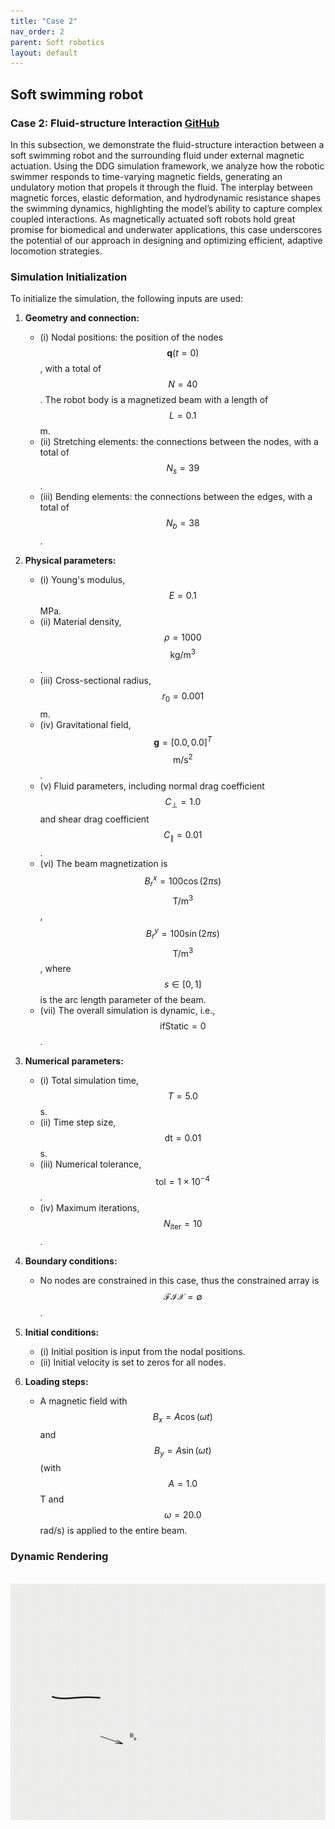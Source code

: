 ```yaml
---
title: "Case 2"
nav_order: 2
parent: Soft robotics
layout: default
---
```


## Soft swimming robot
### Case 2: Fluid-structure Interaction [GitHub](https://github.com/weicheng-huang-mechanics/DDG_Tutorial/tree/main/soft_robot/case_2)

In this subsection, we demonstrate the fluid-structure interaction between a soft swimming robot and the surrounding fluid under external magnetic actuation. Using the DDG simulation framework, we analyze how the robotic swimmer responds to time-varying magnetic fields, generating an undulatory motion that propels it through the fluid. The interplay between magnetic forces, elastic deformation, and hydrodynamic resistance shapes the swimming dynamics, highlighting the model’s ability to capture complex coupled interactions. As magnetically actuated soft robots hold great promise for biomedical and underwater applications, this case underscores the potential of our approach in designing and optimizing efficient, adaptive locomotion strategies.

### Simulation Initialization

To initialize the simulation, the following inputs are used:

1. **Geometry and connection:**
   - (i) Nodal positions: the position of the nodes $$\mathbf{q}(t=0)$$, with a total of $$N = 40$$. The robot body is a magnetized beam with a length of $$L = 0.1$$ m.
   - (ii) Stretching elements: the connections between the nodes, with a total of $$N_s = 39$$.
   - (iii) Bending elements: the connections between the edges, with a total of $$N_b = 38$$.

2. **Physical parameters:**
   - (i) Young's modulus, $$E = 0.1$$ MPa.
   - (ii) Material density, $$\rho = 1000$$ $$\mathrm{kg/m^3}$$.
   - (iii) Cross-sectional radius, $$r_0 = 0.001$$ m.
   - (iv) Gravitational field, $$\mathbf{g} = [0.0, 0.0]^T$$ $$\mathrm{m/s^2}$$.
   - (v) Fluid parameters, including normal drag coefficient $$C_{\perp} = 1.0$$ and shear drag coefficient $$C_{\parallel} = 0.01$$.
   - (vi) The beam magnetization is $$B_r^x = 100 \cos(2 \pi s)$$ $$\mathrm{T/m^3}$$, $$B_r^y = 100 \sin(2 \pi s)$$ $$\mathrm{T/m^3}$$, where $$s \in [0,1]$$ is the arc length parameter of the beam.
   - (vii) The overall simulation is dynamic, i.e., $$\mathrm{ifStatic} = 0$$.

3. **Numerical parameters:**
   - (i) Total simulation time, $$T = 5.0$$ s.
   - (ii) Time step size, $$\mathrm{dt} = 0.01$$ s.
   - (iii) Numerical tolerance, $$\mathrm{tol} = 1 \times 10^{-4}$$.
   - (iv) Maximum iterations, $$N_{\mathrm{iter}} = 10$$.

4. **Boundary conditions:**
   - No nodes are constrained in this case, thus the constrained array is $$\mathcal{FIX} = \emptyset$$.

5. **Initial conditions:**
   - (i) Initial position is input from the nodal positions.
   - (ii) Initial velocity is set to zeros for all nodes.

6. **Loading steps:**
   - A magnetic field with $$B_x = A \cos(\omega t)$$ and $$B_y = A \sin(\omega t)$$ (with $$A = 1.0$$ T and $$\omega = 20.0$$ rad/s) is applied to the entire beam.


### Dynamic Rendering
<br/><img src='../assets/videos/robot_2.gif' width="600">